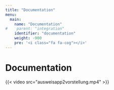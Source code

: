 ```yaml
---
title: "Documentation"
menu:
  main:
    name: "Documentation"
#    parent: "integration"
    identifier: "documentation"
    weight: -900
    pre: '<i class="fa fa-cog"></i>'
---
```


# Documentation

{{< video src="ausweisapp2vorstellung.mp4" >}}
